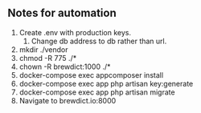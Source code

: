 ## Notes for automation

1. Create .env with production keys.
	1. Change db address to db rather than url.
1. mkdir ./vendor
1. chmod -R 775 ./*
1. chown -R brewdict:1000 ./*
1. docker-compose exec appcomposer install
1. docker-compose exec app php artisan key:generate
1. docker-compose exec app php artisan migrate
1. Navigate to brewdict.io:8000
